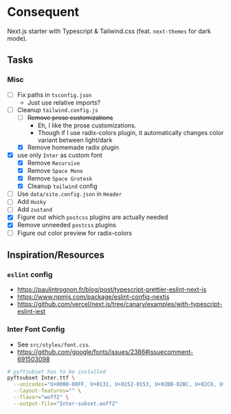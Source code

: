 # Consequent

Next.js starter with Typescript & Tailwind.css (feat. `next-themes` for dark mode).

## Tasks

### Misc

- [ ] Fix paths in `tsconfig.json`
  - Just use relative imports?
- [ ] Cleanup `tailwind.config.js`
  - [ ] ~~Remove prose customizations~~
    - Eh, I like the prose customizations.
    - Though if I use radix-colors plugin, it automatically changes color variant between light/dark
  - [x] Remove homemade radix plugin
- [x] use only `Inter` as custom font
  - [x] Remove `Recursive`
  - [x] Remove `Space Mono`
  - [x] Remove `Space Grotesk`
  - [x] Cleanup `tailwind` config
- [ ] Use `data/site.config.json` in `Header`
- [ ] Add `Husky`
- [ ] Add `zustand`
- [x] Figure out which `postcss` plugins are actually needed
- [x] Remove unneeded `postcss` plugins
- [ ] Figure out color preview for radix-colors

## Inspiration/Resources

### `eslint` config

- https://paulintrognon.fr/blog/post/typescript-prettier-eslint-next-js
- https://www.npmjs.com/package/eslint-config-nextjs
- https://github.com/vercel/next.js/tree/canary/examples/with-typescript-eslint-jest

### Inter Font Config

- See `src/styles/font.css`.
- https://github.com/google/fonts/issues/2386#issuecomment-691503098

```bash
# pyftsubset has to be installed
pyftsubset Inter.ttf \
  --unicodes="U+0000-00FF, U+0131, U+0152-0153, U+02BB-02BC, U+02C6, U+02DA, U+02DC, U+2000-206F, U+2074, U+20AC, U+2122, U+2191, U+2193, U+2212, U+2215, U+FEFF, U+FFFD" \
  --layout-features="" \
  --flavor="woff2" \
  --output-file="Inter-subset.woff2"
```
